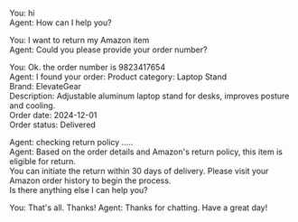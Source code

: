 You: hi  
Agent: How can I help you?

You: I want to return my Amazon item  
Agent: Could you please provide your order number?

You: Ok. the order number is 9823417654  
Agent: I found your order:
Product category: Laptop Stand  
Brand: ElevateGear  
Description: Adjustable aluminum laptop stand for desks, improves posture and cooling.  
Order date: 2024-12-01  
Order status: Delivered

Agent: checking return policy .....  
Agent: Based on the order details and Amazon's return policy, this item is eligible for return.  
You can initiate the return within 30 days of delivery. Please visit your Amazon order history to begin the process.  
Is there anything else I can help you?

You: That's all. Thanks!
Agent: Thanks for chatting. Have a great day!
